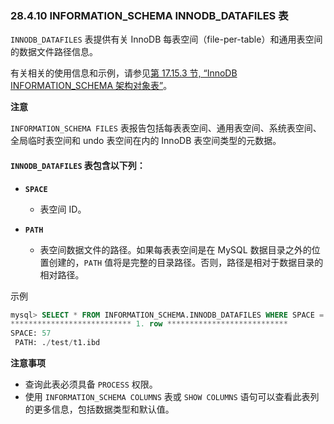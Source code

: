 ### 28.4.10 INFORMATION_SCHEMA INNODB_DATAFILES 表

`INNODB_DATAFILES` 表提供有关 InnoDB 每表空间（file-per-table）和通用表空间的数据文件路径信息。

有关相关的使用信息和示例，请参见[第 17.15.3 节, “InnoDB INFORMATION_SCHEMA 架构对象表”](#innodb-information-schema-schema-object-tables)。

**注意**

`INFORMATION_SCHEMA FILES` 表报告包括每表表空间、通用表空间、系统表空间、全局临时表空间和 undo 表空间在内的 InnoDB 表空间类型的元数据。

#### `INNODB_DATAFILES` 表包含以下列：

- **`SPACE`**
  - 表空间 ID。

- **`PATH`**
  - 表空间数据文件的路径。如果每表表空间是在 MySQL 数据目录之外的位置创建的，`PATH` 值将是完整的目录路径。否则，路径是相对于数据目录的相对路径。

示例

```sql
mysql> SELECT * FROM INFORMATION_SCHEMA.INNODB_DATAFILES WHERE SPACE = 57\G
*************************** 1. row ***************************
SPACE: 57
 PATH: ./test/t1.ibd
```

**注意事项**

- 查询此表必须具备 `PROCESS` 权限。
- 使用 `INFORMATION_SCHEMA COLUMNS` 表或 `SHOW COLUMNS` 语句可以查看此表列的更多信息，包括数据类型和默认值。